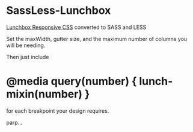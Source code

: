 SassLess-Lunchbox
=================

[Lunchbox Responsive CSS](https://github.com/samburgers/Lunchbox-CSS) converted to SASS and LESS

Set the maxWidth, gutter size, and the maximum number of columns you will be needing.

Then just include 
# @media query(number) { lunch-mixin(number) } 
for each breakpoint your design requires.

parp...
